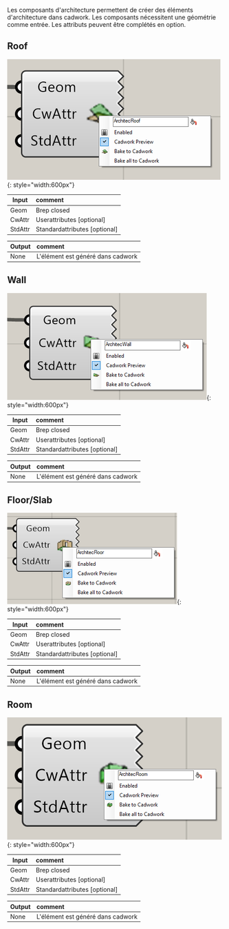 Les composants d'architecture permettent de créer des éléments d'architecture dans cadwork. 
Les composants nécessitent une géométrie comme entrée. Les attributs peuvent être complétés en option. 

## Roof

![Backup Text](../img/roof.png "Beam"){: style="width:600px"}

Input           | comment 
----------------|:---------
Geom | Brep closed
CwAttr | Userattributes [optional]
StdAttr | Standardattributes [optional]


Output           | comment 
-----------------|:---------
None | L'élément est généré dans cadwork

## Wall

![Backup Text](../img/wall.png "Beam"){: style="width:600px"}

Input           | comment 
----------------|:---------
Geom | Brep closed
CwAttr | Userattributes [optional]
StdAttr | Standardattributes [optional]


Output           | comment 
-----------------|:---------
None | L'élément est généré dans cadwork

## Floor/Slab

![Backup Text](../img/floor.png "Beam"){: style="width:600px"}

Input           | comment 
----------------|:---------
Geom | Brep closed
CwAttr | Userattributes [optional]
StdAttr | Standardattributes [optional]


Output           | comment 
-----------------|:---------
None | L'élément est généré dans cadwork

## Room

![Backup Text](../img/room.png "Beam"){: style="width:600px"}

Input           | comment 
----------------|:---------
Geom | Brep closed
CwAttr | Userattributes [optional]
StdAttr | Standardattributes [optional]


Output           | comment 
-----------------|:---------
None | L'élément est généré dans cadwork